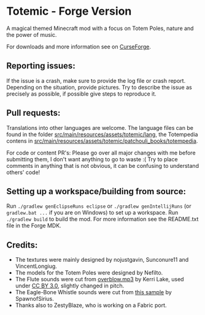 # Totemic - Forge Version

A magical themed Minecraft mod with a focus on Totem Poles, nature and the power of music.

For downloads and more information see on [CurseForge](https://www.curseforge.com/minecraft/mc-mods/totemic).

## Reporting issues:
If the issue is a crash, make sure to provide the log file or crash report.
Depending on the situation, provide pictures.
Try to describe the issue as precisely as possible, if possible give steps to reproduce it.

## Pull requests:
Translations into other languages are welcome. The language files can be found in the folder [src/main/resources/assets/totemic/lang](src/main/resources/assets/totemic/lang),
the Totempedia contens in [src/main/resources/assets/totemic/patchouli_books/totempedia](src/main/resources/assets/totemic/patchouli_books/totempedia).

For code or content PR's: Please go over all major changes with me before submitting them, I don't want anything to go to waste :(
Try to place comments in anything that is not obvious, it can be confusing to understand others' code!

## Setting up a workspace/building from source:
Run `./gradlew genEclipseRuns eclipse` or `./gradlew genIntellijRuns` (or `gradlew.bat ...` if you are on Windows) to
set up a workspace. Run `./gradlew build` to build the mod.
For more information see the README.txt file in the Forge MDK.

## Credits:
- The textures were mainly designed by nojustgavin, Sunconure11 and VincentLongiug.
- The models for the Totem Poles were designed by Nefilto.
- The Flute sounds were cut from [overblow.mp3](https://freesound.org/people/kerri/sounds/37144/) by Kerri Lake,
used under [CC BY 3.0](https://creativecommons.org/licenses/by/3.0/), slightly changed in pitch.
- The Eagle-Bone Whistle sounds were cut from [this sample](https://freesound.org/people/Petrucio/sounds/276977/)
by SpawnofSirius.
- Thanks also to ZestyBlaze, who is working on a Fabric port.
